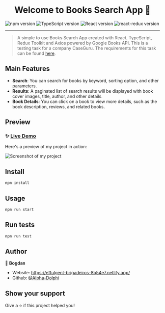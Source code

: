 <h1 align="center">Welcome to Books Search App 👋</h1>

![npm version](https://img.shields.io/badge/npm-v9.6.2-blue)
![TypeScript version](https://img.shields.io/badge/TypeScript-v5.0.2-green)
![React version](https://img.shields.io/badge/React-v18.2.0-orange)
![react-redux version](https://img.shields.io/badge/react-redux-v8.0.5-purple)

---

> A simple to use Books Search App created with React, TypeScript, Redux Toolkit and Axios powered by Google Books API. This is a testing task for a company CaseGuru. The requirements for this task can be found [here](https://github.com/fugr-ru/frontend-javascript-test-2).

## Main Features

- **Search**: You can search for books by keyword, sorting option, and other parameters.
- **Results**: A paginated list of search results will be displayed with book cover images, title, author, and other details.
- **Book Details**: You can click on a book to view more details, such as the book description, reviews, and related books.

## Preview

### ✨ [Live Demo](https://incredible-rabanadas-dc4f47.netlify.app/)

Here's a preview of my project in action:

![Screenshot of my project](https://lh3.googleusercontent.com/v8J3J-M5cCMl4qugg-Ovp3Br3FoSdcIWcrc2VmHa-fmdxg2nJMFtEHHQ6yuKmkXjmoZ8FnHB8rVZaJH-_Pf01Wp_rwH2Fp3BHisaIAXOq-mF4NlCnY-Sudiso3sawzS0vZGD-uIJZvwFXCpt3uowvFDY8akmWZRBSjWvGUcNVauvLew_tdcJEXMN-TmnUgf53lxROVXO6T8-O0EGhwE6XGaHPiAlMH4MA4-kMsz3_zWNbBvwJ6V4vxHXSLU_5lhpZws17egXQRnLzcIAL8hw_ynREm0mlTxPbUhbnBonhgMDhaxjmitrvcJTfKhBsv_CnpsXM2baCMRErXNHX6fagYkEJ0w4LLQDa0VW2yvlSXBFUOTNqCC82AQI6BmGG96GRUO5D3OOkzxonA-9sJi8b67HPwxLO_27VVogI-ZQkSiStQjyyE590ukVPxrdulrD3UncVdzAGlCWI0qC0WhqSkkGBw438eaLMy94I7xGlscOXnupydmRegIqM2baJMm8blRo-GlP_L46d75-k9P8l-Xw9O1Uy2uV9VPxm2-ZmyWUmR32-N3wwL4plzjYNRm13I-g75PoxJhKMAd7VOYjLxcBQYq9a0oEtY9u18vTM-nY4ABgbBk3B9J9-ZKgzTKQKAtdsLYF9RQikrT42FXaphDoSO8pR7Rl9iPU4pIxaW1Ayhb8r00j1ab-QPgKpF7_vGw-1A13waxUWwm0SALXl5R8EX-7eK5VWq-7dgtPMV81jttEUs8fkIOQAzH25wBfORSR7yNG07qgEWG6o0vqUt2eXi1tGndIpSgc0Rg6JbobJEVumAhgAUg6x9t8LVLV9rvonfpi2fr0jNWNEIGlkAOuBkExzKw3tEfUmbWHvE0uh_i9KsgdDrqyOXGBdgppBLw0ZPKWnSJfeS48mETSzmbXZRqokpbmTieA3F7z5CuHpQn_CadcB4P-kWXp9SWpbce4aM1rykg7tyeBvjtg=w1147-h777-s-no?authuser=0)

## Install

```sh
npm install
```

## Usage

```sh
npm run start
```

## Run tests

```sh
npm run test
```

## Author

👤 **Bogdan**

* Website: https://effulgent-brigadeiros-8b54e7.netlify.app/
* Github: [@Alpha-Dolphi](https://github.com/Alpha-Dolphi)

## Show your support

Give a ⭐️ if this project helped you!